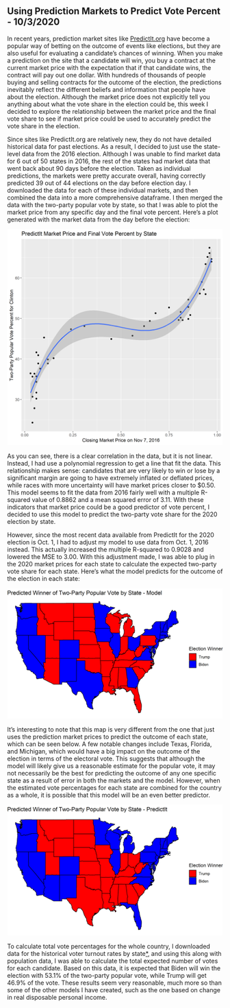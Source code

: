 ## Using Prediction Markets to Predict Vote Percent - 10/3/2020

In recent years, prediction market sites like [PredictIt.org](https://www.predictit.org/) have become a popular way of betting on the outcome of events like elections, but they are also useful for evaluating a candidate’s chances of winning. When you make a prediction on the site that a candidate will win, you buy a contract at the current market price with the expectation that if that candidate wins, the contract will pay out one dollar. With hundreds of thousands of people buying and selling contracts for the outcome of the election, the predictions inevitably reflect the different beliefs and information that people have about the election. Although the market price does not explicitly tell you anything about what the vote share in the election could be, this week I decided to explore the relationship between the market price and the final vote share to see if market price could be used to accurately predict the vote share in the election.

Since sites like PredictIt.org are relatively new, they do not have detailed historical data for past elections. As a result, I decided to just use the state-level data from the 2016 election. Although I was unable to find market data for 6 out of 50 states in 2016, the rest of the states had market data that went back about 90 days before the election. Taken as individual predictions, the markets were pretty accurate overall, having correctly predicted 39 out of 44 elections on the day before election day. I downloaded the data for each of these individual markets, and then combined the data into a more comprehensive dataframe. I then merged the data with the two-party popular vote by state, so that I was able to plot the market price from any specific day and the final vote percent. Here’s a plot generated with the market data from the day before the election:

![](../figures/predictit_model.png)

As you can see, there is a clear correlation in the data, but it is not linear. Instead, I had use a polynomial regression to get a line that fit the data. This relationship makes sense: candidates that are very likely to win or lose by a significant margin are going to have extremely inflated or deflated prices, while races with more uncertainty will have market prices closer to $0.50. This model seems to fit the data from 2016 fairly well with a multiple R-squared value of 0.8862 and a mean squared error of 3.11. With these indicators that market price could be a good predictor of vote percent, I decided to use this model to predict the two-party vote share for the 2020 election by state.

However, since the most recent data available from PredictIt for the 2020 election is Oct. 1, I had to adjust my model to use data from Oct. 1, 2016 instead. This actually increased the multiple R-squared to 0.9028 and lowered the MSE to 3.00. With this adjustment made, I was able to plug in the 2020 market prices for each state to calculate the expected two-party vote share for each state.  Here’s what the model predicts for the outcome of the election in each state:

![](../figures/predictit_model_map.png)

It’s interesting to note that this map is very different from the one that just uses the prediction market prices to predict the outcome of each state, which can be seen below. A few notable changes include Texas, Florida, and Michigan, which would have a big impact on the outcome of the election in terms of the electoral vote. This suggests that although the model will likely give us a reasonable estimate for the popular vote, it may not necessarily be the best for predicting the outcome of any one specific state as a result of error in both the markets and the model. However, when the estimated vote percentages for each state are combined for the country as a whole, it is possible that this model will be an even better predictor.

![](../figures/predictit_map.png)

To calculate total vote percentages for the whole country, I downloaded data for the historical voter turnout rates by state[*](http://www.electproject.org/home/voter-turnout/voter-turnout-data), and using this along with population data, I was able to calculate the total expected number of votes for each candidate. Based on this data, it is expected that Biden will win the election with 53.1% of the two-party popular vote, while Trump will get 46.9% of the vote. These results seem very reasonable, much more so than some of the other models I have created, such as the one based on change in real disposable personal income. 
